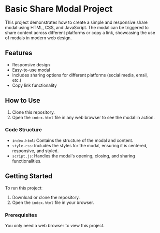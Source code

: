 # Basic Share Modal Project

This project demonstrates how to create a simple and responsive share modal using HTML, CSS, and JavaScript. The modal can be triggered to share content across different platforms or copy a link, showcasing the use of modals in modern web design.

## Features
- Responsive design
- Easy-to-use modal
- Includes sharing options for different platforms (social media, email, etc.)
- Copy link functionality


## How to Use

1. Clone this repository.
2. Open the `index.html` file in any web browser to see the modal in action.

### Code Structure

- `index.html`: Contains the structure of the modal and content.
- `style.css`: Includes the styles for the modal, ensuring it is centered, responsive, and styled.
- `script.js`: Handles the modal's opening, closing, and sharing functionalities.

## Getting Started

To run this project:

1. Download or clone the repository.
2. Open the `index.html` file in your browser.

### Prerequisites

You only need a web browser to view this project.

